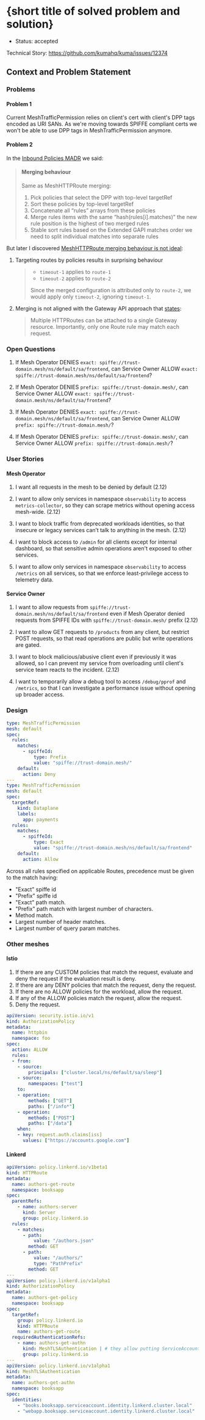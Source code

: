 # {short title of solved problem and solution}

* Status: accepted

Technical Story: https://github.com/kumahq/kuma/issues/12374

## Context and Problem Statement

### Problems

#### Problem 1

Current MeshTrafficPermission relies on client's cert with client's DPP tags encoded as URI SANs.
As we're moving towards SPIFFE compliant certs we won't be able to use DPP tags in MeshTrafficPermission anymore.

#### Problem 2

In the [Inbound Policies MADR](https://docs.google.com/document/d/1tdIOVVYObHbGKX1AFhbPH3ZQKYvpQG-2s6ShHSECaXM) we said:

> #### Merging behaviour
> Same as MeshHTTPRoute merging:
> 1. Pick policies that select the DPP with top-level targetRef
> 2. Sort these policies by top-level targetRef
> 3. Concatenate all “rules” arrays from these policies
> 4. Merge rules items with the same “hash(rules[i].matches)”
> the new rule position is the highest of two merged rules
> 5. Stable sort rules based on the Extended GAPI matches order
> we need to split individual matches into separate rules

But later I discovered [MeshHTTPRoute merging behaviour is not ideal](https://github.com/kumahq/kuma/issues/13440):

1. Targeting routes by policies results in surprising behaviour

    > * `timeout-1` applies to `route-1`
    > * `timeout-2` applies to `route-2`
    > 
    > Since the merged configuration is attributed only to `route-2`, we would apply only `timeout-2`, ignoring `timeout-1`.

2. Merging is not aligned with the Gateway API approach that [states](https://gateway-api.sigs.k8s.io/api-types/httproute/#merging):
    > Multiple HTTPRoutes can be attached to a single Gateway resource. Importantly, only one Route rule may match each request.

### Open Questions

1. If Mesh Operator DENIES `exact: spiffe://trust-domain.mesh/ns/default/sa/frontend`,
   can Service Owner ALLOW `exact: spiffe://trust-domain.mesh/ns/default/sa/frontend`?

2. If Mesh Operator DENIES `prefix: spiffe://trust-domain.mesh/`, 
   can Service Owner ALLOW `exact: spiffe://trust-domain.mesh/ns/default/sa/frontend`?

3. If Mesh Operator DENIES `exact: spiffe://trust-domain.mesh/ns/default/sa/frontend`, 
   can Service Owner ALLOW `prefix: spiffe://trust-domain.mesh/`?

4. If Mesh Operator DENIES `prefix: spiffe://trust-domain.mesh/`,
   can Service Owner ALLOW `prefix: spiffe://trust-domain.mesh/`?

### User Stories

#### Mesh Operator

1. I want all requests in the mesh to be denied by default (2.12)

2. I want to allow only services in namespace `observability` to access `metrics-collector`,
so they can scrape metrics without opening access mesh-wide. (2.12)

3. I want to block traffic from deprecated workloads identities,
so that insecure or legacy services can’t talk to anything in the mesh. (2.12)

4. I want to block access to `/admin` for all clients except for internal dashboard,
so that sensitive admin operations aren't exposed to other services.

5. I want to allow only services in namespace `observability` to access `/metrics` on all services,
so that we enforce least-privilege access to telemetry data.

#### Service Owner

1. I want to allow requests from `spiffe://trust-domain.mesh/ns/default/sa/frontend` even if
Mesh Operator denied requests from SPIFFE IDs with `spiffe://trust-domain.mesh/` prefix (2.12)

2. I want to allow GET requests to `/products` from any client, but restrict POST requests,
so that read operations are public but write operations are gated.

3. I want to block malicious/abusive client even if previously it was allowed,
so I can prevent my service from overloading until client's service team reacts to the incident. (2.12)

4. I want to temporarily allow a debug tool to access `/debug/pprof` and `/metrics`,
so that I can investigate a performance issue without opening up broader access.

### Design

```yaml
type: MeshTrafficPermission
mesh: default
spec:
  rules:
    matches:
      - spiffeId:
          type: Prefix
          value: "spiffe://trust-domain.mesh/"
    default:
      action: Deny
---
type: MeshTrafficPermission
mesh: default
spec:
  targetRef:
    kind: Dataplane
    labels:
      app: payments
  rules:
    matches:
      - spiffeId:
          type: Exact
          value: "spiffe://trust-domain.mesh/ns/default/sa/frontend"
    default:
      action: Allow
```

Across all rules specified on applicable Routes, precedence must be given to the match having:
* "Exact" spiffe id
* "Prefix" spiffe id
* "Exact" path match.
* "Prefix" path match with largest number of characters.
* Method match.
* Largest number of header matches.
* Largest number of query param matches.

### Other meshes

#### Istio

1. If there are any CUSTOM policies that match the request, evaluate and deny the request if the evaluation result is deny.
2. If there are any DENY policies that match the request, deny the request.
3. If there are no ALLOW policies for the workload, allow the request.
4. If any of the ALLOW policies match the request, allow the request.
5. Deny the request.

```yaml
apiVersion: security.istio.io/v1
kind: AuthorizationPolicy
metadata:
  name: httpbin
  namespace: foo
spec:
  action: ALLOW
  rules:
  - from:
    - source:
        principals: ["cluster.local/ns/default/sa/sleep"]
    - source:
        namespaces: ["test"]
    to:
    - operation:
        methods: ["GET"]
        paths: ["/info*"]
    - operation:
        methods: ["POST"]
        paths: ["/data"]
    when:
    - key: request.auth.claims[iss]
      values: ["https://accounts.google.com"]
```

#### Linkerd

```yaml
apiVersion: policy.linkerd.io/v1beta1
kind: HTTPRoute
metadata:
  name: authors-get-route
  namespace: booksapp
spec:
  parentRefs:
    - name: authors-server
      kind: Server
      group: policy.linkerd.io
  rules:
    - matches:
      - path:
          value: "/authors.json"
        method: GET
      - path:
          value: "/authors/"
          type: "PathPrefix"
        method: GET
---
apiVersion: policy.linkerd.io/v1alpha1
kind: AuthorizationPolicy
metadata:
  name: authors-get-policy
  namespace: booksapp
spec:
  targetRef:
    group: policy.linkerd.io
    kind: HTTPRoute
    name: authors-get-route
  requiredAuthenticationRefs:
    - name: authors-get-authn
      kind: MeshTLSAuthentication | # they allow putting ServiceAccount directly
      group: policy.linkerd.io
---
apiVersion: policy.linkerd.io/v1alpha1
kind: MeshTLSAuthentication
metadata:
  name: authors-get-authn
  namespace: booksapp
spec:
  identities:
    - "books.booksapp.serviceaccount.identity.linkerd.cluster.local"
    - "webapp.booksapp.serviceaccount.identity.linkerd.cluster.local"
```
